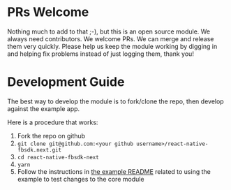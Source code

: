 
# PRs Welcome


Nothing much to add to that ;-), but this is an open source module. We always need contributors. We welcome PRs. We can merge and release them very quickly. Please help us keep the module working by digging in and helping fix problems instead of just logging them, thank you!

# Development Guide

The best way to develop the module is to fork/clone the repo, then develop against the example app.

Here is a procedure that works:

1. Fork the repo on github
1. `git clone git@github.com:<your github username>/react-native-fbsdk.next.git`
1. `cd react-native-fbsdk-next`
1. `yarn`
1. Follow the instructions in [the example README](./RNFBSDKExample/README.md) related to using the example to test changes to the core module
